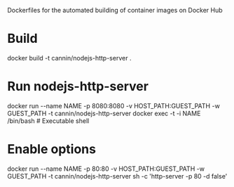 Dockerfiles for the automated building of container images on Docker Hub

# Build
docker build -t cannin/nodejs-http-server .

# Run nodejs-http-server
docker run --name NAME -p 8080:8080 -v HOST_PATH:GUEST_PATH -w GUEST_PATH -t cannin/nodejs-http-server
docker exec -t -i NAME /bin/bash # Executable shell

# Enable options
docker run --name NAME -p 80:80 -v HOST_PATH:GUEST_PATH -w GUEST_PATH -t cannin/nodejs-http-server sh -c 'http-server -p 80 -d false'
